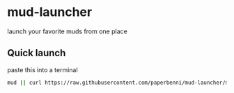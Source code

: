 # mud-launcher
launch your favorite muds from one place

## Quick launch

paste this into a terminal

```sh
mud || curl https://raw.githubusercontent.com/paperbenni/mud-launcher/master/launch.sh | bash
```
